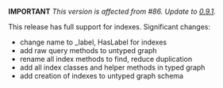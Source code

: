 **IMPORTANT** *This version is affected from #86. Update to [0.9.1](https://github.com/bio4j/angulillos/releases/tag/v0.9.0).*

This release has full support for indexes. Significant changes:

- change name to _label, HasLabel for indexes
- add raw query methods to untyped graph
- rename all index methods to find, reduce duplication
- add all index classes and helper methods in typed graph
- add creation of indexes to untyped graph schema
